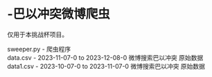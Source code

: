 # -巴以冲突微博爬虫
  
仅用于本挑战杯项目。  
  
sweeper.py - 爬虫程序  
data.csv - 2023-11-07-0 to 2023-12-08-0 微博搜索巴以冲突 原始数据  
data1.csv - 2023-10-07-0 to 2023-11-07-0 微博搜索巴以冲突 原始数据  
